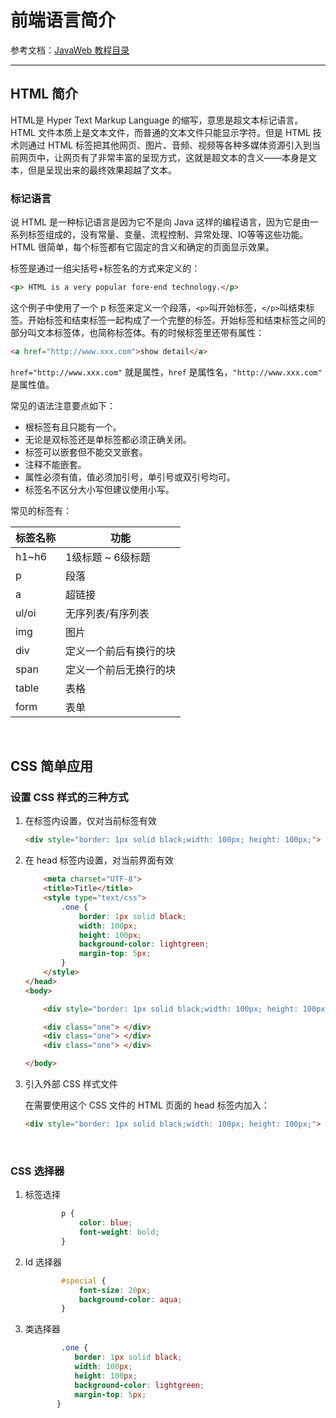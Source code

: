 # 前端语言简介

参考文档：[JavaWeb 教程目录](https://heavy_code_industry.gitee.io/code_heavy_industry/pro001-javaweb/lecture/)

---

## HTML 简介

HTML是 Hyper Text Markup Language 的缩写，意思是超文本标记语言。HTML 文件本质上是文本文件，而普通的文本文件只能显示字符。但是 HTML 技术则通过 HTML 标签把其他网页、图片、音频、视频等各种多媒体资源引入到当前网页中，让网页有了非常丰富的呈现方式，这就是超文本的含义——本身是文本，但是呈现出来的最终效果超越了文本。

### 标记语言

说 HTML 是一种标记语言是因为它不是向 Java 这样的编程语言，因为它是由一系列标签组成的，没有常量、变量、流程控制、异常处理、IO等等这些功能。HTML 很简单，每个标签都有它固定的含义和确定的页面显示效果。

标签是通过一组尖括号+标签名的方式来定义的：

```html
<p> HTML is a very popular fore-end technology.</p>
```

这个例子中使用了一个 p 标签来定义一个段落，`<p>`叫开始标签，`</p>`叫结束标签。开始标签和结束标签一起构成了一个完整的标签。开始标签和结束标签之间的部分叫文本标签体，也简称标签体。有的时候标签里还带有属性：

```html
<a href="http://www.xxx.com">show detail</a>
```

`href="http://www.xxx.com"` 就是属性，`href` 是属性名，`"http://www.xxx.com"` 是属性值。

常见的语法注意要点如下：

- 根标签有且只能有一个。
- 无论是双标签还是单标签都必须正确关闭。
- 标签可以嵌套但不能交叉嵌套。
- 注释不能嵌套。
- 属性必须有值，值必须加引号，单引号或双引号均可。
- 标签名不区分大小写但建议使用小写。

常见的标签有：

| 标签名称  | 功能          |
| ----- | ----------- |
| h1~h6 | 1级标题 ~ 6级标题 |
| p     | 段落          |
| a     | 超链接         |
| ul/oi | 无序列表/有序列表   |
| img   | 图片          |
| div   | 定义一个前后有换行的块 |
| span  | 定义一个前后无换行的块 |
| table | 表格          |
| form  | 表单          |

&emsp;

## CSS 简单应用

### 设置 CSS 样式的三种方式

1. 在标签内设置，仅对当前标签有效
   
   ```html
   <div style="border: 1px solid black;width: 100px; height: 100px;"> </div>
   ```

2. 在 head 标签内设置，对当前界面有效
   
   ```html
       <meta charset="UTF-8">
       <title>Title</title>
       <style type="text/css">
           .one {
               border: 1px solid black;
               width: 100px;
               height: 100px;
               background-color: lightgreen;
               margin-top: 5px;
           }
       </style>
   </head>
   <body>
   
       <div style="border: 1px solid black;width: 100px; height: 100px;"> </div>
   
       <div class="one"> </div>
       <div class="one"> </div>
       <div class="one"> </div>
   
   </body>
   ```

3. 引入外部 CSS 样式文件 
   
   在需要使用这个 CSS 文件的 HTML 页面的 head 标签内加入：
   
   ```html
   <div style="border: 1px solid black;width: 100px; height: 100px;"> </div>
   ```

       &emsp;

### CSS 选择器

1. 标签选择
   
   ```css
           p {
               color: blue;
               font-weight: bold;
           }
   ```

2. Id 选择器
   
   ```css
           #special {
               font-size: 20px;
               background-color: aqua;
           }
   ```

3. 类选择器
   
   ```css
           .one {
              border: 1px solid black;
              width: 100px;
              height: 100px;
              background-color: lightgreen;
              margin-top: 5px;
          }
   ```
